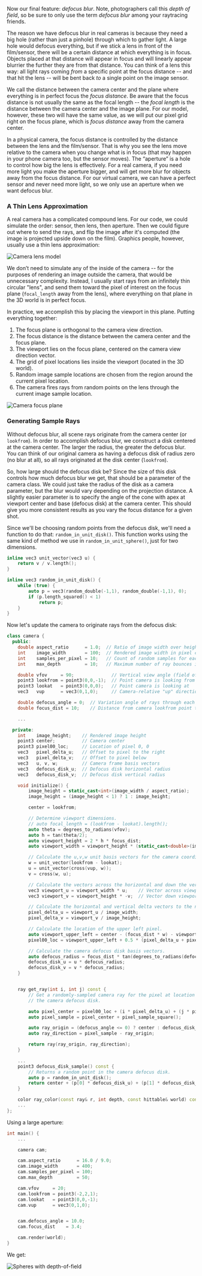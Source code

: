 Now our final feature: _defocus blur_.
Note, photographers call this _depth of field_, so be sure to only use the term _defocus blur_ among
your raytracing friends.

The reason we have defocus blur in real cameras is because they need a big hole (rather than just a
pinhole) through which to gather light.
A large hole would defocus everything, but if we stick a lens in front of the film/sensor, there
will be a certain distance at which everything is in focus.
Objects placed at that distance will appear in focus and will linearly appear blurrier the further
they are from that distance.
You can think of a lens this way: all light rays coming _from_ a specific point at the focus
distance -- and that hit the lens -- will be bent back _to_ a single point on the image sensor.

We call the distance between the camera center and the plane where everything is in perfect focus
the _focus distance_.
Be aware that the focus distance is not usually the same as the focal length -- the _focal length_
is the distance between the camera center and the image plane.
For our model, however, these two will have the same value, as we will put our pixel grid right on
the focus plane, which is _focus distance_ away from the camera center.

In a physical camera, the focus distance is controlled by the distance between the lens and the
film/sensor.
That is why you see the lens move relative to the camera when you change what is in focus (that may
happen in your phone camera too, but the sensor moves).
The “aperture” is a hole to control how big the lens is effectively.
For a real camera, if you need more light you make the aperture bigger, and will get more blur for
objects away from the focus distance.
For our virtual camera, we can have a perfect sensor and never need more light, so we only use an
aperture when we want defocus blur.

### A Thin Lens Approximation
A real camera has a complicated compound lens. For our code, we could simulate the order: sensor,
then lens, then aperture. Then we could figure out where to send the rays, and flip the image after
it's computed (the image is projected upside down on the film). Graphics people, however, usually
use a thin lens approximation:

![Camera lens model](https://raytracing.github.io/images/fig-1.21-cam-lens.jpg)

We don’t need to simulate any of the inside of the camera -- for the purposes of rendering an image
outside the camera, that would be unnecessary complexity.
Instead, I usually start rays from an infinitely thin circular "lens", and send them toward the
pixel of interest on the focus plane (`focal_length` away from the lens), where everything on that
plane in the 3D world is in perfect focus.

In practice, we accomplish this by placing the viewport in this plane.
Putting everything together:

  1. The focus plane is orthogonal to the camera view direction.
  2. The focus distance is the distance between the camera center and the focus plane.
  3. The viewport lies on the focus plane, centered on the camera view direction vector.
  4. The grid of pixel locations lies inside the viewport (located in the 3D world).
  5. Random image sample locations are chosen from the region around the current pixel location.
  6. The camera fires rays from random points on the lens through the current image sample location.

![Camera focus plane](https://raytracing.github.io/images/fig-1.22-cam-film-plane.jpg)

### Generating Sample Rays
Without defocus blur, all scene rays originate from the camera center (or `lookfrom`).
In order to accomplish defocus blur, we construct a disk centered at the camera center.
The larger the radius, the greater the defocus blur.
You can think of our original camera as having a defocus disk of radius zero (no blur at all), so
all rays originated at the disk center (`lookfrom`).

So, how large should the defocus disk be?
Since the size of this disk controls how much defocus blur we get, that should be a parameter of the
camera class.
We could just take the radius of the disk as a camera parameter, but the blur would vary depending
on the projection distance.
A slightly easier parameter is to specify the angle of the cone with apex at viewport center and
base (defocus disk) at the camera center.
This should give you more consistent results as you vary the focus distance for a given shot.

Since we'll be choosing random points from the defocus disk, we'll need a function to do that:
`random_in_unit_disk()`.
This function works using the same kind of method we use in `random_in_unit_sphere()`, just for two
dimensions.

```c++ title="Generate random point inside unit disk" hl_lines="5-11"
inline vec3 unit_vector(vec3 u) {
    return v / v.length();
}

inline vec3 random_in_unit_disk() {
    while (true) {
        auto p = vec3(random_double(-1,1), random_double(-1,1), 0);
        if (p.length_squared() < 1)
            return p;
    }
}
```

Now let's update the camera to originate rays from the defocus disk:

```c++ title="Camera with adjustable depth-of-field (dof)" hl_lines="13 14 25 26 38 55 58-61 66 67 72 79-83"
class camera {
  public:
    double aspect_ratio      = 1.0;  // Ratio of image width over height
    int    image_width       = 100;  // Rendered image width in pixel count
    int    samples_per_pixel = 10;   // Count of random samples for each pixel
    int    max_depth         = 10;   // Maximum number of ray bounces into scene

    double vfov     = 90;              // Vertical view angle (field of view)
    point3 lookfrom = point3(0,0,-1);  // Point camera is looking from
    point3 lookat   = point3(0,0,0);   // Point camera is looking at
    vec3   vup      = vec3(0,1,0);     // Camera-relative "up" direction

    double defocus_angle = 0;  // Variation angle of rays through each pixel
    double focus_dist = 10;    // Distance from camera lookfrom point to plane of perfect focus

    ...

  private:
    int    image_height;    // Rendered image height
    point3 center;          // Camera center
    point3 pixel00_loc;     // Location of pixel 0, 0
    vec3   pixel_delta_u;   // Offset to pixel to the right
    vec3   pixel_delta_v;   // Offset to pixel below
    vec3   u, v, w;         // Camera frame basis vectors
    vec3   defocus_disk_u;  // Defocus disk horizontal radius
    vec3   defocus_disk_v;  // Defocus disk vertical radius

    void initialize() {
        image_height = static_cast<int>(image_width / aspect_ratio);
        image_height = (image_height < 1) ? 1 : image_height;

        center = lookfrom;

        // Determine viewport dimensions.
        // auto focal_length = (lookfrom - lookat).length();
        auto theta = degrees_to_radians(vfov);
        auto h = tan(theta/2);
        auto viewport_height = 2 * h * focus_dist;
        auto viewport_width = viewport_height * (static_cast<double>(image_width)/image_height);

        // Calculate the u,v,w unit basis vectors for the camera coordinate frame.
        w = unit_vector(lookfrom - lookat);
        u = unit_vector(cross(vup, w));
        v = cross(w, u);

        // Calculate the vectors across the horizontal and down the vertical viewport edges.
        vec3 viewport_u = viewport_width * u;    // Vector across viewport horizontal edge
        vec3 viewport_v = viewport_height * -v;  // Vector down viewport vertical edge

        // Calculate the horizontal and vertical delta vectors to the next pixel.
        pixel_delta_u = viewport_u / image_width;
        pixel_delta_v = viewport_v / image_height;

        // Calculate the location of the upper left pixel.
        auto viewport_upper_left = center - (focus_dist * w) - viewport_u/2 - viewport_v/2;
        pixel00_loc = viewport_upper_left + 0.5 * (pixel_delta_u + pixel_delta_v);

        // Calculate the camera defocus disk basis vectors.
        auto defocus_radius = focus_dist * tan(degrees_to_radians(defocus_angle / 2));
        defocus_disk_u = u * defocus_radius;
        defocus_disk_v = v * defocus_radius;
    }


    ray get_ray(int i, int j) const {
        // Get a randomly-sampled camera ray for the pixel at location i,j, originating from
        // the camera defocus disk.

        auto pixel_center = pixel00_loc + (i * pixel_delta_u) + (j * pixel_delta_v);
        auto pixel_sample = pixel_center + pixel_sample_square();

        auto ray_origin = (defocus_angle <= 0) ? center : defocus_disk_sample();
        auto ray_direction = pixel_sample - ray_origin;

        return ray(ray_origin, ray_direction);
    }

    ...
    point3 defocus_disk_sample() const {
        // Returns a random point in the camera defocus disk.
        auto p = random_in_unit_disk();
        return center + (p[0] * defocus_disk_u) + (p[1] * defocus_disk_v);
    }

    color ray_color(const ray& r, int depth, const hittable& world) const {
    ...
};
```

Using a large aperture:

```c++ title="Scene camera with depth-of-field" hl_lines="16 17"
int main() {
    ...

    camera cam;

    cam.aspect_ratio      = 16.0 / 9.0;
    cam.image_width       = 400;
    cam.samples_per_pixel = 100;
    cam.max_depth         = 50;

    cam.vfov     = 20;
    cam.lookfrom = point3(-2,2,1);
    cam.lookat   = point3(0,0,-1);
    cam.vup      = vec3(0,1,0);


    cam.defocus_angle = 10.0;
    cam.focus_dist    = 3.4;

    cam.render(world);
}
```

We get:

![Spheres with depth-of-field](https://raytracing.github.io/images/img-1.22-depth-of-field.png)